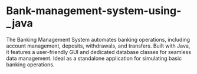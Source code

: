 # Bank-management-system-using-_java
The Banking Management System automates banking operations, including account management, deposits, withdrawals, and transfers. Built with Java, it features a user-friendly GUI and dedicated database classes for seamless data management. Ideal as a standalone application for simulating basic banking operations.
